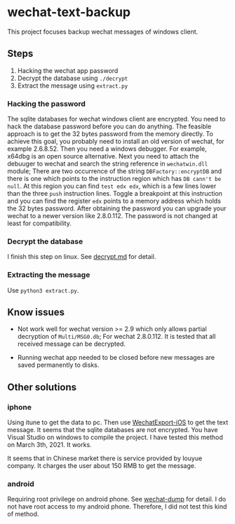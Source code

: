# wechat-text-backup
This project focuses backup wechat messages of windows client.

## Steps
1. Hacking the wechat app password
2. Decrypt the database using `./decrypt`
3. Extract the message using `extract.py`

### Hacking the password
The sqlite databases for wechat windows client are encrypted. You need to hack the database password before you can do anything. The feasible approach is to get the 32 bytes password from the memory directly. To achieve this goal, you probably need to install an old version of wechat, for example 2.6.8.52. Then you need a windows debugger. For example, x64dbg is
an open source alternative. Next you need to attach the debuuger to wechat and search the string reference in
`wechatwin.dll` module; There are two occurrence of the string `DBFactory::encryptDB` and there is one which points to the
instruction region which has `DB cann't be null`. At this region you can find `test edx edx`, which is a few lines lower than
the three `push` instruction lines. Toggle a breakpoint at this instruction and you can find the register `edx` points to a
memory address which holds the 32 bytes password. After obtaining the password you can upgrade
your wechat to a newer version like 2.8.0.112. The password is not changed at least for compatibility.
### Decrypt the database
I finish this step on linux. See [decrypt.md](./decrypt.md) for detail.
### Extracting the message
Use `python3 extract.py`.

## Know issues
* Not work well for wechat version >= 2.9 which only allows partial decryption of `Multi/MSG0.db`; For wechat 2.8.0.112. It is tested that all received message can be decrypted.

* Running wechat app needed to be closed before new messages are saved permanently to disks.


## Other solutions
### iphone
Using itune to get the data to pc. Then use [WechatExport-iOS](https://github.com/stomakun/WechatExport-iOS/pull/12) to get the text message. It seems that the sqlite databases are not encrypted. You have Visual Studio on windows to
compile the project. I have tested this method on March 3th, 2021. It works.

It seems that in Chinese market there is service provided by louyue company. It charges the user about 150 RMB to get the message.
### android
Requiring root privilege on android phone.
See [wechat-dump](https://github.com/ppwwyyxx/wechat-dump) for detail.
I do not have root access to my android phone. Therefore, I did not test this
kind of method.